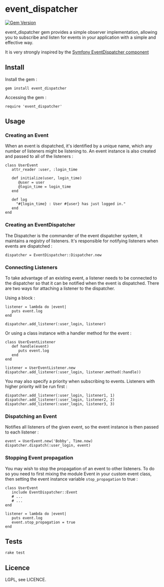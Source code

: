 event_dispatcher
====================

[![Gem Version](https://badge.fury.io/rb/event_dispatcher.png)](http://badge.fury.io/rb/event_dispatcher)

event_dispatcher gem provides a simple observer implementation, allowing you to subscribe and listen for events in your application with a simple and effective way. 

It is very strongly inspired by the [Symfony EventDispatcher component](http://symfony.com/components/EventDispatcher)

## Install
Install the gem :

    gem install event_dispatcher

Accessing the gem :

    require 'event_dispatcher'

## Usage
### Creating an Event
When an event is dispatched, it's identified by a unique name, which any number of listeners might be listening to. An event instance is also created and passed to all of the listeners : 

    class UserEvent
       attr_reader :user, :login_time
       
       def initialize(user, login_time)
          @user = user
          @login_time = login_time
       end
     
       def log
         "#{login_time} : User #{user} has just logged in."
       end
    end

### Creating an EventDispatcher
The Dispatcher is the commander of the event dispatcher system, it maintains a registry of listeners. It's responsible for notifying listeners when events are dispatched :

    dispatcher = EventDispatcher::Dispatcher.new

### Connecting Listeners
To take advantage of an existing event, a listener needs to be connected to the dispatcher so that it can be notified when the event is dispatched. There are two ways for attaching a listener to the dispatcher.

Using a block :

    listener = lambda do |event|
       puts event.log
    end
    
    dispatcher.add_listener(:user_login, listener)

Or using a class instance with a handler method for the event : 

    class UserEventListener
       def handle(event)
          puts event.log
       end
    end
   
    listener = UserEventListener.new     
    dispatcher.add_listener(:user_login, listener.method(:handle))

You may also specify a priority when subscribing to events. Listeners with higher priority will be run first :

    dispatcher.add_listener(:user_login, listener1, 1) 
    dispatcher.add_listener(:user_login, listener2, 2) 
    dispatcher.add_listener(:user_login, listener3, 3) 


### Dispatching an Event
Notifies all listeners of the given event, so the event instance is then passed to each listener :

    event = UserEvent.new('Bobby', Time.now) 
    dispatcher.dispatch(:user_login, event)

### Stopping Event propagation
You may wish to stop the propagation of an event to other listeners. To do so you need to first mixing the module Event in your custom event class, then setting the event instance variable `stop_propagation` to true : 	

    class UserEvent
       include EventDispatcher::Event
       # ... 
       # ... 
    end

    listener = lambda do |event|
       puts event.log
       event.stop_propagation = true
    end

## Tests
    rake test

## Licence
LGPL, see LICENCE.


